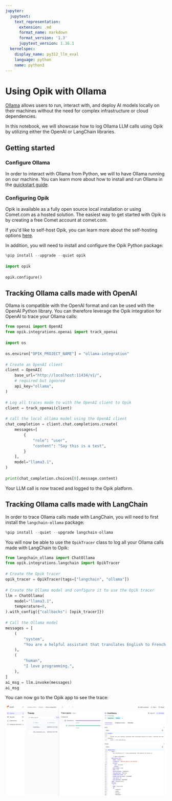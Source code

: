 ```yaml
---
jupyter:
  jupytext:
    text_representation:
      extension: .md
      format_name: markdown
      format_version: '1.3'
      jupytext_version: 1.16.1
  kernelspec:
    display_name: py312_llm_eval
    language: python
    name: python3
---
```


# Using Opik with Ollama

[Ollama](https://ollama.com/) allows users to run, interact with, and deploy AI models locally on their machines without the need for complex infrastructure or cloud dependencies.

In this notebook, we will showcase how to log Ollama LLM calls using Opik by utilizing either the OpenAI or LangChain libraries.

## Getting started

### Configure Ollama

In order to interact with Ollama from Python, we will to have Ollama running on our machine. You can learn more about how to install and run Ollama in the [quickstart guide](https://github.com/ollama/ollama/blob/main/README.md#quickstart).

### Configuring Opik

Opik is available as a fully open source local installation or using Comet.com as a hosted solution. The easiest way to get started with Opik is by creating a free Comet account at comet.com.

If you'd like to self-host Opik, you can learn more about the self-hosting options [here](https://www.comet.com/docs/opik/self-host/overview).

In addition, you will need to install and configure the Opik Python package:

```python
%pip install --upgrade --quiet opik

import opik

opik.configure()
```

## Tracking Ollama calls made with OpenAI

Ollama is compatible with the OpenAI format and can be used with the OpenAI Python library. You can therefore leverage the Opik integration for OpenAI to trace your Ollama calls:


```python
from openai import OpenAI
from opik.integrations.openai import track_openai

import os

os.environ["OPIK_PROJECT_NAME"] = "ollama-integration"

# Create an OpenAI client
client = OpenAI(
    base_url="http://localhost:11434/v1/",
    # required but ignored
    api_key="ollama",
)

# Log all traces made to with the OpenAI client to Opik
client = track_openai(client)

# call the local ollama model using the OpenAI client
chat_completion = client.chat.completions.create(
    messages=[
        {
            "role": "user",
            "content": "Say this is a test",
        }
    ],
    model="llama3.1",
)

print(chat_completion.choices[0].message.content)
```

Your LLM call is now traced and logged to the Opik platform.


## Tracking Ollama calls made with LangChain

In order to trace Ollama calls made with LangChain, you will need to first install the `langchain-ollama` package:

```python
%pip install --quiet --upgrade langchain-ollama
```

You will now be able to use the `OpikTracer` class to log all your Ollama calls made with LangChain to Opik:

```python
from langchain_ollama import ChatOllama
from opik.integrations.langchain import OpikTracer

# Create the Opik tracer
opik_tracer = OpikTracer(tags=["langchain", "ollama"])

# Create the Ollama model and configure it to use the Opik tracer
llm = ChatOllama(
    model="llama3.1",
    temperature=0,
).with_config({"callbacks": [opik_tracer]})

# Call the Ollama model
messages = [
    (
        "system",
        "You are a helpful assistant that translates English to French. Translate the user sentence.",
    ),
    (
        "human",
        "I love programming.",
    ),
]
ai_msg = llm.invoke(messages)
ai_msg
```

You can now go to the Opik app to see the trace:

![Ollama trace in Opik](https://raw.githubusercontent.com/comet-ml/opik/main/apps/opik-documentation/documentation/static/img/cookbook/ollama_cookbook.png)
